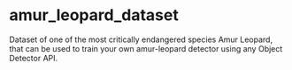# amur_leopard_dataset
Dataset of one of the most critically endangered species Amur Leopard, that can be used to train your own amur-leopard detector using any Object Detector API.
